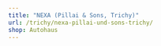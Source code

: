 ```yaml
---
title: "NEXA (Pillai & Sons, Trichy)"
url: /trichy/nexa-pillai-und-sons-trichy/
shop: Autohaus
---
```

